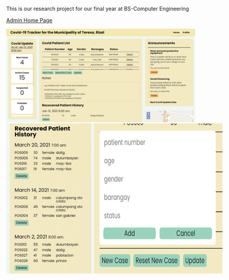 This is our research project for our final year at BS-Computer Engineering

<p style="text-decoration: underline;">Admin Home Page</p>
<div style="align-self: center;">
    <img src="./system_preview/admin_home_page/desktop.png" alt="">
    <div style="display: flex;">
        <img style="height: 400px;" src="./system_preview/admin_home_page/mobile.png" alt="">
        <img src="./system_preview/admin_home_page/add_patient.png" alt="">  
    </div>
</div>